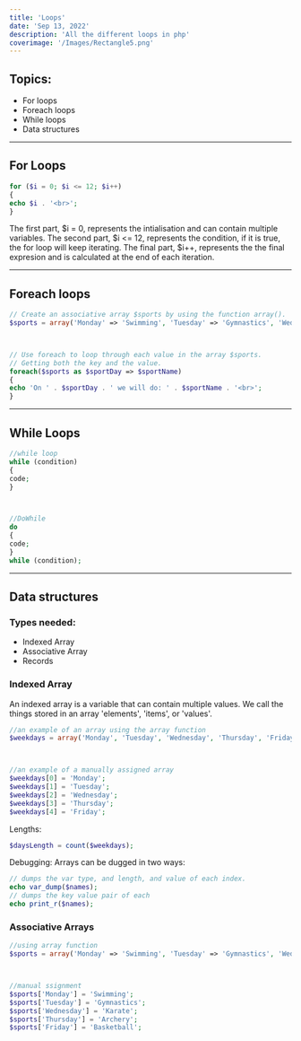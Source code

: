 ```yaml
---
title: 'Loops'
date: 'Sep 13, 2022'
description: 'All the different loops in php'
coverimage: '/Images/Rectangle5.png'
---
```


## Topics:
- For loops
- Foreach loops
- While loops
- Data structures
* * *



## For Loops
```php
for ($i = 0; $i <= 12; $i++)
{
echo $i . '<br>';
}
```
The first part, $i = 0, represents the intialisation and can contain multiple variables.
The second part, $i <= 12, represents the condition, if it is true, the for loop will keep iterating.
The final part, $i++, represents the the final expresion and is calculated at the end of each iteration.
* * *



## Foreach loops
```php
// Create an associative array $sports by using the function array().
$sports = array('Monday' => 'Swimming', 'Tuesday' => 'Gymnastics', 'Wednesday' => 'Karate', 'Thursday' => 'Archery', 'Friday' => 'Basketball');



// Use foreach to loop through each value in the array $sports.
// Getting both the key and the value.
foreach($sports as $sportDay => $sportName)
{
echo 'On ' . $sportDay . ' we will do: ' . $sportName . '<br>';
}
```
* * *



## While Loops
```php
//while loop
while (condition)
{
code;
}



//DoWhile
do
{
code;
}
while (condition);
```
* * *



## Data structures
### Types needed:
- Indexed Array
- Associative Array
- Records



### Indexed Array
An indexed array is a variable that can contain multiple values. We call the things stored in an array 'elements', 'items', or 'values'.
```php
//an example of an array using the array function
$weekdays = array('Monday', 'Tuesday', 'Wednesday', 'Thursday', 'Friday');



//an example of a manually assigned array
$weekdays[0] = 'Monday';
$weekdays[1] = 'Tuesday';
$weekdays[2] = 'Wednesday';
$weekdays[3] = 'Thursday';
$weekdays[4] = 'Friday';
```
Lengths:
```php
$daysLength = count($weekdays);
```
Debugging:
Arrays can be dugged in two ways:
```php
// dumps the var type, and length, and value of each index.
echo var_dump($names);
// dumps the key value pair of each
echo print_r($names);
```



### Associative Arrays
```php
//using array function
$sports = array('Monday' => 'Swimming', 'Tuesday' => 'Gymnastics', 'Wednesday' => 'Karate', 'Thursday' => 'Archery', 'Friday' => 'Basketball');



//manual ssignment
$sports['Monday'] = 'Swimming';
$sports['Tuesday'] = 'Gymnastics';
$sports['Wednesday'] = 'Karate';
$sports['Thursday'] = 'Archery';
$sports['Friday'] = 'Basketball';
```